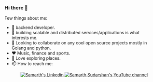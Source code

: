 ### Hi there 👋

Few things about me:

- 🔭 backend developer.
- 🌱 building scalable and distributed services/applications is what interests me. 
- 👯 Looking to collaborate on any cool open source projects mostly in Golang and python.
- :hearts: Music, finance and sports.
- :climbing: Love exploring places.
- 📫 How to reach me: 
  <p align="center">
  <a href="https://www.linkedin.com/in/samarth-aasoori-4885b7153/">
    <img src="https://img.shields.io/badge/LinkedIn-blue?style=for-the-badge&logo=linkedin&color=blue" alt="Samarth's Linkedin"/>
  </a>
  <a href="https://www.youtube.com/channel/UCJHwJHJ193pqUbpdN5LOI1g">
    <img src="https://img.shields.io/youtube/channel/subscribers/UCJHwJHJ193pqUbpdN5LOI1g?style=for-the-badge&logo=youtube&label=Youtube&color=blue" alt="Samarth Sudarshan's YouTube channel"/>
</p>


